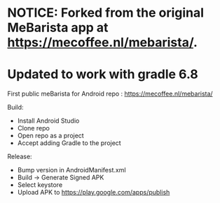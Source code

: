# NOTICE: Forked from the original MeBarista app at https://mecoffee.nl/mebarista/.
# Updated to work with gradle 6.8

First public meBarista for Android repo : https://mecoffee.nl/mebarista/

Build:
- Install Android Studio
- Clone repo
- Open repo as a project
- Accept adding Gradle to the project

Release:
- Bump version in AndroidManifest.xml
- Build -> Generate Signed APK
- Select keystore 
- Upload APK to https://play.google.com/apps/publish


